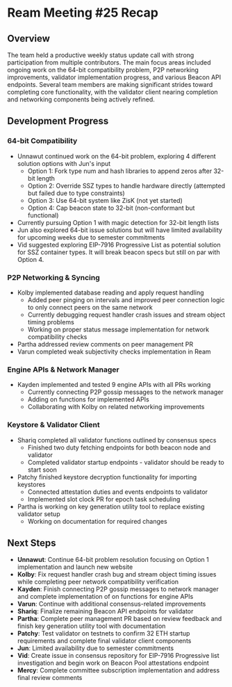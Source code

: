 # Ream Meeting #25 Recap

## Overview

The team held a productive weekly status update call with strong participation from multiple contributors. The main focus areas included ongoing work on the 64-bit compatibility problem, P2P networking improvements, validator implementation progress, and various Beacon API endpoints. Several team members are making significant strides toward completing core functionality, with the validator client nearing completion and networking components being actively refined.

## Development Progress

### 64-bit Compatibility
- Unnawut continued work on the 64-bit problem, exploring 4 different solution options with Jun's input
  - Option 1: Fork type num and hash libraries to append zeros after 32-bit length
  - Option 2: Override SSZ types to handle hardware directly (attempted but failed due to type constraints)
  - Option 3: Use 64-bit system like ZisK (not yet started)
  - Option 4: Cap beacon state to 32-bit (non-conformant but functional)
- Currently pursuing Option 1 with magic detection for 32-bit length lists
- Jun also explored 64-bit issue solutions but will have limited availability for upcoming weeks due to semester commitments
- Vid suggested exploring EIP-7916 Progressive List as potential solution for SSZ container types. It will break beacon specs but still on par with Option 4.

### P2P Networking & Syncing
- Kolby implemented database reading and apply request handling
  - Added peer pinging on intervals and improved peer connection logic to only connect peers on the same network
  - Currently debugging request handler crash issues and stream object timing problems
  - Working on proper status message implementation for network compatibility checks
- Partha addressed review comments on peer management PR
- Varun completed weak subjectivity checks implementation in Ream

### Engine APIs & Network Manager
- Kayden implemented and tested 9 engine APIs with all PRs working
  - Currently connecting P2P gossip messages to the network manager
  - Adding on functions for implemented APIs
  - Collaborating with Kolby on related networking improvements

### Keystore & Validator Client
- Shariq completed all validator functions outlined by consensus specs
  - Finished two duty fetching endpoints for both beacon node and validator
  - Completed validator startup endpoints - validator should be ready to start soon
- Patchy finished keystore decryption functionality for importing keystores
  - Connected attestation duties and events endpoints to validator
  - Implemented slot clock PR for epoch task scheduling
- Partha is working on key generation utility tool to replace existing validator setup
  - Working on documentation for required changes

## Next Steps

- **Unnawut**: Continue 64-bit problem resolution focusing on Option 1 implementation and launch new website
- **Kolby**: Fix request handler crash bug and stream object timing issues while completing peer network compatibility verification
- **Kayden**: Finish connecting P2P gossip messages to network manager and complete implementation of on functions for engine APIs
- **Varun**: Continue with additional consensus-related improvements
- **Shariq**: Finalize remaining Beacon API endpoints for validator
- **Partha**: Complete peer management PR based on review feedback and finish key generation utility tool with documentation
- **Patchy**: Test validator on testnets to confirm 32 ETH startup requirements and complete final validator client components
- **Jun**: Limited availability due to semester commitments
- **Vid**: Create issue in consensus repository for EIP-7916 Progressive list investigation and begin work on Beacon Pool attestations endpoint
- **Mercy**: Complete committee subscription implementation and address final review comments
